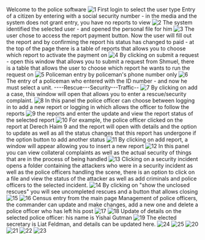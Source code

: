 Welcome to the police software
![1](https://github.com/sarah3257/Police-project---5-units/assets/144917462/a39f787d-03a5-46fe-9fd3-7ae1c2b47b14)
First login to select the user type
Entry of a citizen by entering with a social security number - in the media and the system does not grant entry, you have no reports to view
![2](https://github.com/sarah3257/Police-project---5-units/assets/144917462/1e0f7395-af58-4950-a8f7-3e39e24b3c47)
The system identified the selected user - and opened the personal file for him
![3](https://github.com/sarah3257/Police-project---5-units/assets/144917462/4a50a3bb-e452-4beb-b65c-8ec65421274f)
The user chose to access the report payment button. Now the user will fill out the report and by confirming the report his status has changed to paid - at the top of the page there is a table of reports that allows you to choose which report to activate the payment on
![4](https://github.com/sarah3257/Police-project---5-units/assets/144917462/5ebfaa80-f1a8-4509-a3d7-30560018c3b3)
By clicking on submit a request - open this window that allows you to submit a request from Shmuel, there is a table that allows the user to choose which report he wants to run the request on
![5](https://github.com/sarah3257/Police-project---5-units/assets/144917462/0685f047-2feb-4886-a115-457ea0c39bb7)
Policeman entry by policeman's phone number only
![6](https://github.com/sarah3257/Police-project---5-units/assets/144917462/f40a0c07-de55-493b-85ce-c8d129fdb898)
The entry of a policeman who entered with the ID number - and now he must select a unit. ----Rescue---Security---Traffic--
![7](https://github.com/sarah3257/Police-project---5-units/assets/144917462/747b64ce-defa-408d-b431-9531335dde95)
By clicking on add a case, this window will open that allows you to enter a rescue/security complaint.
![8](https://github.com/sarah3257/Police-project---5-units/assets/144917462/a512e3a8-7bd6-44e3-8037-4e29b381344b)
In this panel the police officer can choose between logging in to add a new report or logging in which allows the officer to follow the reports
![9](https://github.com/sarah3257/Police-project---5-units/assets/144917462/0b70fccf-bf0a-4f1c-8781-757126ac24a1)
the reports and enter the update and view the report status of the selected report
![10](https://github.com/sarah3257/Police-project---5-units/assets/144917462/ae4ab930-a876-45c8-a185-735043d8d8c0)
For example, the police officer clicked on the report at Derech Haim 9 and the report will open with details and the option to update as well as all the status changes that this report has undergone if the option button to add another status
![11](https://github.com/sarah3257/Police-project---5-units/assets/144917462/3a4d3657-04f0-406d-8bce-0f46fdc56f65)
By clicking on add report, a window will appear allowing you to insert a new report
![12](https://github.com/sarah3257/Police-project---5-units/assets/144917462/9c46d0ce-78b9-4594-9d63-f720f30f4219)
In this panel you can view collateral complaints as well as the actual security of things that are in the process of being handled
![13](https://github.com/sarah3257/Police-project---5-units/assets/144917462/f237a3d2-55ae-4ae2-b57a-bab3b2ee1ee3)
Clicking on a security incident opens a folder containing the attackers who were in a security incident as well as the police officers handling the scene, there is an option to click on a file and view the status of the attacker as well as add criminals and police officers to the selected incident.
![14](https://github.com/sarah3257/Police-project---5-units/assets/144917462/60ed25b3-94e3-4a71-9fc3-0705c45772ac)
By clicking on "show the unclosed rescues" you will see uncompleted rescues and a button that allows closing
![15](https://github.com/sarah3257/Police-project---5-units/assets/144917462/61d5b780-67ad-43b6-b99e-e416f7f513e5)
![16](https://github.com/sarah3257/Police-project---5-units/assets/144917462/2b06b151-0c44-4caf-9c5f-7d5c751e2837)
Census entry from the main page
Management of police officers, the commander can update and make changes, add a new one and delete a police officer who has left his post
![17](https://github.com/sarah3257/Police-project---5-units/assets/144917462/ca0288de-af4a-4bd9-b633-6dfccd947fdc)
![18](https://github.com/sarah3257/Police-project---5-units/assets/144917462/6195e77d-8d10-4fc6-bd6c-dc88df8fcba7)
Update of details on the selected police officer: his name is Yishai Gutman
![19](https://github.com/sarah3257/Police-project---5-units/assets/144917462/632b3b05-6206-4fd3-a634-e3bef03ca73e)
The elected secretary is Liat Feldman, and details can be updated here.
![24](https://github.com/sarah3257/Police-project---5-units/assets/144917462/5c3e47de-27c8-4d34-8363-626c51c7bdd6)
![25](https://github.com/sarah3257/Police-project---5-units/assets/144917462/2789b9c6-d702-4754-95bf-18c22bf5ea95)
![20](https://github.com/sarah3257/Police-project---5-units/assets/144917462/484eb813-acb2-4512-a154-5d1e4507c9bc)
![21](https://github.com/sarah3257/Police-project---5-units/assets/144917462/71458189-25ea-42f2-9ff7-7c1cc1bca273)
![22](https://github.com/sarah3257/Police-project---5-units/assets/144917462/3c6ad068-94ab-4160-8a94-c44f35e1f5f6)
![23](https://github.com/sarah3257/Police-project---5-units/assets/144917462/04edf6ba-a1e7-4952-b193-3edf8dadd2be)

